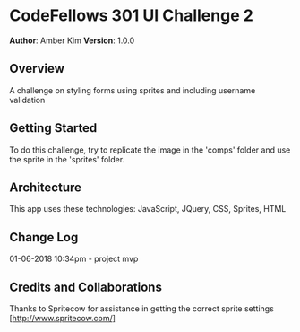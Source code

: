 # CodeFellows 301 UI Challenge 2

**Author**: Amber Kim
**Version**: 1.0.0

## Overview
A challenge on styling forms using sprites and including username validation

## Getting Started
To do this challenge, try to replicate the image in the 'comps' folder and use the sprite in the 'sprites' folder.

## Architecture
This app uses these technologies: JavaScript, JQuery, CSS, Sprites, HTML

## Change Log
01-06-2018 10:34pm - project mvp

## Credits and Collaborations
Thanks to Spritecow for assistance in getting the correct sprite settings [http://www.spritecow.com/]